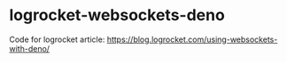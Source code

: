 # logrocket-websockets-deno
Code for logrocket article: https://blog.logrocket.com/using-websockets-with-deno/
